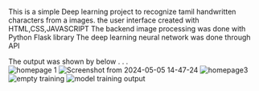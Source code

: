 This is a simple Deep learning project to recognize tamil handwritten characters from a images.
the user interface created with HTML,CSS,JAVASCRIPT
The backend image processing was done with Python Flask library
The deep learning neural network was done through API 


The output was shown by below  . .  .   
![homepage 1](https://github.com/DK-8088/Tamil-character-recognition-project/assets/160466449/a8542568-795a-4237-ba26-c767fdeca862)
![Screenshot from 2024-05-05 14-47-24](https://github.com/DK-8088/Tamil-character-recognition-project/assets/160466449/731a881b-b87e-4129-b2bb-d1694eb2b09e)
![homepage3](https://github.com/DK-8088/Tamil-character-recognition-project/assets/160466449/fbfac858-60bd-4932-b0f5-e5e455856fd0)
![empty training](https://github.com/DK-8088/Tamil-character-recognition-project/assets/160466449/2f9d579a-6c5c-49a4-98e3-52d822a88afe)
![model training output](https://github.com/DK-8088/Tamil-character-recognition-project/assets/160466449/f9735875-6ed2-48c6-8452-116e1922abeb)



